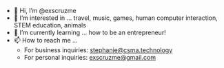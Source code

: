 - 👋 Hi, I’m @exscruzme
- 👀 I’m interested in ... travel, music, games, human computer interaction, STEM education, animals
- 🌱 I’m currently learning ... how to be an entrepreneur!
- 📫 How to reach me ... 
  - For business inquiries: stephanie@csma.technology
  - For personal inquiries: exscruzme@gmail.com

<!---
exscruzme/exscruzme is a ✨ special ✨ repository because its `README.md` (this file) appears on your GitHub profile.
You can click the Preview link to take a look at your changes.
--->
